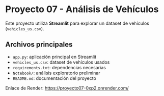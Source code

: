 # Proyecto 07 - Análisis de Vehículos

Este proyecto utiliza **Streamlit** para explorar un dataset de vehículos (`vehicles_us.csv`).

## Archivos principales
- `app.py`: aplicación principal en Streamlit
- `vehicles_us.csv`: dataset de vehículos usados
- `requirements.txt`: dependencias necesarias
- `Notebook/`: análisis exploratorio preliminar
- `README.md`: documentación del proyecto

Enlace de Render: https://proyecto07-0xp2.onrender.com/
